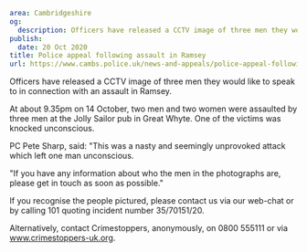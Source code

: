 ```yaml
area: Cambridgeshire
og:
  description: Officers have released a CCTV image of three men they would like to speak to in connection with an assault in Ramsey.
publish:
  date: 20 Oct 2020
title: Police appeal following assault in Ramsey
url: https://www.cambs.police.uk/news-and-appeals/police-appeal-following-assault-in-ramsey
```

Officers have released a CCTV image of three men they would like to speak to in connection with an assault in Ramsey.

At about 9.35pm on 14 October, two men and two women were assaulted by three men at the Jolly Sailor pub in Great Whyte. One of the victims was knocked unconscious.

PC Pete Sharp, said: "This was a nasty and seemingly unprovoked attack which left one man unconscious.

"If you have any information about who the men in the photographs are, please get in touch as soon as possible."

If you recognise the people pictured, please contact us via our web-chat or by calling 101 quoting incident number 35/70151/20.

Alternatively, contact Crimestoppers, anonymously, on 0800 555111 or via www.crimestoppers-uk.org.
